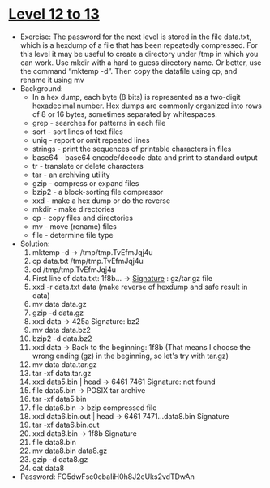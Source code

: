 # [Level 12 to 13](https://overthewire.org/wargames/bandit/bandit13.html)

- Exercise: The password for the next level is stored in the file data.txt, which is a hexdump of a file that has been repeatedly compressed. For this level it may be useful to create a directory under /tmp in which you can work. Use mkdir with a hard to guess directory name. Or better, use the command “mktemp -d”. Then copy the datafile using cp, and rename it using mv
- Background:
  - In a hex dump, each byte (8 bits) is represented as a two-digit hexadecimal number. Hex dumps are commonly organized into rows of 8 or 16 bytes, sometimes separated by whitespaces.
  - grep - searches for patterns in each file
  - sort - sort lines of text files
  - uniq - report or omit repeated lines
  - strings - print the sequences of printable characters in files
  - base64 - base64 encode/decode data and print to standard output
  - tr - translate or delete characters
  - tar - an archiving utility
  - gzip - compress or expand files
  - bzip2 - a block-sorting file compressor
  - xxd - make a hex dump or do the reverse
  - mkdir - make directories
  - cp - copy files and directories
  - mv - move (rename) files
  - file - determine file type
- Solution:
	1. mktemp -d -> /tmp/tmp.TvEfmJqj4u
	2. cp data.txt /tmp/tmp.TvEfmJqj4u
	3. cd /tmp/tmp.TvEfmJqj4u
	4. First line of data.txt: 1f8b... -> [Signature](https://en.wikipedia.org/wiki/List_of_file_signatures) : gz/tar.gz file
	5. xxd -r data.txt data (make reverse of hexdump and safe result in data)
	6. mv data data.gz
	7. gzip -d data.gz
	8. xxd data -> 425a Signature: bz2
	9. mv data data.bz2
	10. bzip2 -d data.bz2
	11. xxd data -> Back to the beginning: 1f8b (That means I choose the wrong ending (gz) in the beginning, so let's try with tar.gz)
	12. mv data data.tar.gz
	13. tar -xf data.tar.gz
	14. xxd data5.bin | head -> 6461 7461 Signature: not found
	15. file data5.bin -> POSIX tar archive
	16. tar -xf data5.bin
	17. file data6.bin -> bzip compressed file
	18. xxd data6.bin.out | head -> 6461 7471...data8.bin Signature
	19. tar -xf data6.bin.out
	20. xxd data8.bin -> 1f8b Signature
	21. file data8.bin
	22. mv data8.bin data8.gz
	23. gzip -d data8.gz
	24. cat data8
- Password: FO5dwFsc0cbaIiH0h8J2eUks2vdTDwAn
